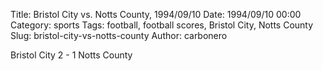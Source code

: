 Title: Bristol City vs. Notts County, 1994/09/10
Date: 1994/09/10 00:00
Category: sports
Tags: football, football scores, Bristol City, Notts County
Slug: bristol-city-vs-notts-county
Author: carbonero


Bristol City 2 - 1 Notts County
